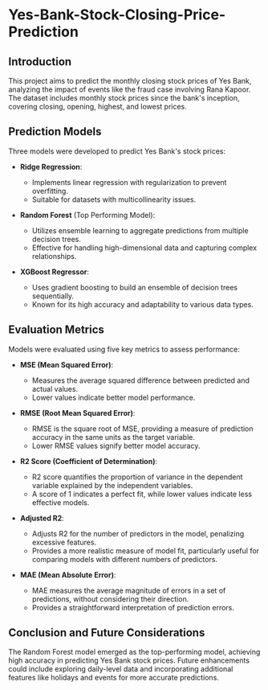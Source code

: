 # Yes-Bank-Stock-Closing-Price-Prediction
## Introduction

This project aims to predict the monthly closing stock prices of Yes Bank, analyzing the impact of events like the fraud case involving Rana Kapoor. The dataset includes monthly stock prices since the bank's inception, covering closing, opening, highest, and lowest prices.

## Prediction Models

Three models were developed to predict Yes Bank's stock prices:

- **Ridge Regression**:
  - Implements linear regression with regularization to prevent overfitting.
  - Suitable for datasets with multicollinearity issues.

- **Random Forest** (Top Performing Model):
  - Utilizes ensemble learning to aggregate predictions from multiple decision trees.
  - Effective for handling high-dimensional data and capturing complex relationships.

- **XGBoost Regressor**:
  - Uses gradient boosting to build an ensemble of decision trees sequentially.
  - Known for its high accuracy and adaptability to various data types.

## Evaluation Metrics

Models were evaluated using five key metrics to assess performance:

- **MSE (Mean Squared Error)**:
  - Measures the average squared difference between predicted and actual values.
  - Lower values indicate better model performance.

- **RMSE (Root Mean Squared Error)**:
  - RMSE is the square root of MSE, providing a measure of prediction accuracy in the same units as the target variable.
  - Lower RMSE values signify better model accuracy.

- **R2 Score (Coefficient of Determination)**:
  - R2 score quantifies the proportion of variance in the dependent variable explained by the independent variables.
  - A score of 1 indicates a perfect fit, while lower values indicate less effective models.

- **Adjusted R2**:
  - Adjusts R2 for the number of predictors in the model, penalizing excessive features.
  - Provides a more realistic measure of model fit, particularly useful for comparing models with different numbers of predictors.

- **MAE (Mean Absolute Error)**:
  - MAE measures the average magnitude of errors in a set of predictions, without considering their direction.
  - Provides a straightforward interpretation of prediction errors.

## Conclusion and Future Considerations

The Random Forest model emerged as the top-performing model, achieving high accuracy in predicting Yes Bank stock prices. Future enhancements could include exploring daily-level data and incorporating additional features like holidays and events for more accurate predictions.
